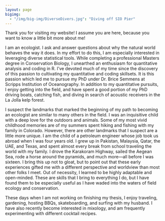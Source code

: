 ```yaml
---
layout: page
bigimg:
  - "/img/big-img/DiverseDivers.jpg": "Diving off SIO Pier"
---
```


Thank you for visiting my website! I assume you are here, because you want to know a little bit more about me! 

I am an ecologist. I ask and answer questions about why the natural world behaves the way it does. In my effort to do this, I am especially interested in leveraging diverse statistical tools. While completing a professional Masters degree in Conservation Biology, I unearthed an enthusiasm for quantitative analysis and coding in R. I’ve devoted much of my time since the discovery of this passion to cultivating my quantitative and coding skillsets. It is this passion which led me to pursue my PhD under Dr. Brice Semmens at Scripps Institution of Oceanography. In addition to my quantitative pursuits, I enjoy getting into the field, and have spent a good portion of my PhD driving boats, catching fish, and diving in search of acoustic receivers in the La Jolla kelp forest. 

I suspect the landmarks that marked the beginning of my path to becoming an ecologist are similar to many others in the field. I was an inquisitive child with a deep love for the outdoors and animals. Some of my most vivid childhood memories are of my summers spent hiking and fishing with my family in Colorado. However, there are other landmarks that I suspect are a little more unique. I am the child of a petroleum engineer whose job took us abroad when I was four years old. I grew up in Pakistan, Malaysia, Qatar, the UAE, and Texas, and spent almost every break from school traveling the world with my family. I drove the Karakoram Highway, sailed the Aegean Sea, rode a horse around the pyramids, and much more—all before I was sixteen. I bring this up not to gloat, but to point out that these early experiences gifted me with a different perspective and worldview than most other folks I meet. Out of necessity, I learned to be highly adaptable and open-minded. These are skills that I bring to everything I do, but I have found them to be especially useful as I have waded into the waters of field ecology and conservation. 

These days when I am not working on finishing my thesis, I enjoy traveling, gardening, hosting BBQs, skateboarding, and surfing with my husband. I have also recently become interested in mixology, and am frequently experimenting with different cocktail recipes. 

